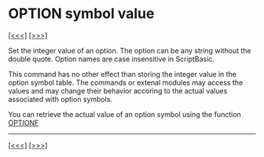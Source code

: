 # OPTION symbol value

[\[\<\<\<\]](ug_25.153.md) [\[\>\>\>\]](ug_25.155.md)

Set the integer value of an option. The option can be any string without
the double quote. Option names are case insensitive in ScriptBasic.

This command has no other effect than storing the integer value in the
option symbol table. The commands or extenal modules may access the
values and may change their behavior accoring to the actual values
associated with option symbols.

You can retrieve the actual value of an option symbol using the function
[OPTIONF](ug.md)

-----

[\[\<\<\<\]](ug_25.153.md) [\[\>\>\>\]](ug_25.155.md)

